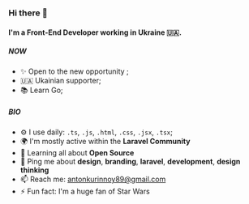 ### Hi there 👋

#### I'm a Front-End Developer working in Ukraine 🇺🇦.

##### NOW

- ✨ Open to the new opportunity ;
- 🇺🇦 Ukainian supporter;
- 📚 Learn Go;

##### BIO

- ⚙️ I use daily: `.ts`, `.js`, `.html`, `.css`, `.jsx`, `.tsx`;
- 🌍 I'm mostly active within the **Laravel Community**
- 🌱 Learning all about **Open Source**
- 💬 Ping me about **design**, **branding**, **laravel**, **development**, **design thinking**
- 📫 Reach me: [antonkurinnoy89@gmail.com](mailto:antonkurinnoy89@gmail.com)
- ⚡️ Fun fact: I'm a huge fan of Star Wars
